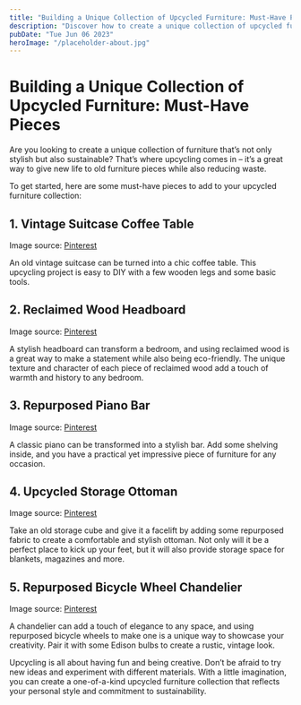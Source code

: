 ```yaml
---
title: "Building a Unique Collection of Upcycled Furniture: Must-Have Pieces"
description: "Discover how to create a unique collection of upcycled furniture for your home with these must-have pieces. Elevate your space with eco-friendly, one-of-a-kind furniture."
pubDate: "Tue Jun 06 2023"
heroImage: "/placeholder-about.jpg"
---
```


# Building a Unique Collection of Upcycled Furniture: Must-Have Pieces 

Are you looking to create a unique collection of furniture that’s not only stylish but also sustainable? That’s where upcycling comes in – it’s a great way to give new life to old furniture pieces while also reducing waste.

To get started, here are some must-have pieces to add to your upcycled furniture collection: 

## 1. Vintage Suitcase Coffee Table

Image source: [Pinterest](https://www.pinterest.com/pin/668503138423265730/)

An old vintage suitcase can be turned into a chic coffee table. This upcycling project is easy to DIY with a few wooden legs and some basic tools.

## 2. Reclaimed Wood Headboard

Image source: [Pinterest](https://www.pinterest.com/pin/822611306748259367/)

A stylish headboard can transform a bedroom, and using reclaimed wood is a great way to make a statement while also being eco-friendly. The unique texture and character of each piece of reclaimed wood add a touch of warmth and history to any bedroom.

## 3. Repurposed Piano Bar

Image source: [Pinterest](https://www.pinterest.com/pin/564646126181263465/)

A classic piano can be transformed into a stylish bar. Add some shelving inside, and you have a practical yet impressive piece of furniture for any occasion.

## 4. Upcycled Storage Ottoman

Image source: [Pinterest](https://www.pinterest.com/pin/328692472795827658/)

Take an old storage cube and give it a facelift by adding some repurposed fabric to create a comfortable and stylish ottoman. Not only will it be a perfect place to kick up your feet, but it will also provide storage space for blankets, magazines and more. 

## 5. Repurposed Bicycle Wheel Chandelier

Image source: [Pinterest](https://www.pinterest.com/pin/334110866102682558/)

A chandelier can add a touch of elegance to any space, and using repurposed bicycle wheels to make one is a unique way to showcase your creativity. Pair it with some Edison bulbs to create a rustic, vintage look.

Upcycling is all about having fun and being creative. Don’t be afraid to try new ideas and experiment with different materials. With a little imagination, you can create a one-of-a-kind upcycled furniture collection that reflects your personal style and commitment to sustainability.